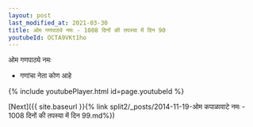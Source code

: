 ```yaml
---
layout: post
last_modified_at: 2021-03-30
title: ओम गणपाठ्ये नमः - 1008 दिनों की तपस्या में दिन 90
youtubeId: OCTA9VKt1ho
---
```

 
 
 ओम गणपाठ्ये नमः  
 
 -  गणांचा नेता कोण आहे 
 
  
 
  
 
 
 
 
 
 


{% include youtubePlayer.html id=page.youtubeId %}
 
[Next]({{ site.baseurl }}{% link  split2/_posts/2014-11-19-ओम कपाळावाटे नमः - 1008 दिनों की तपस्या में दिन 99.md%})
 
